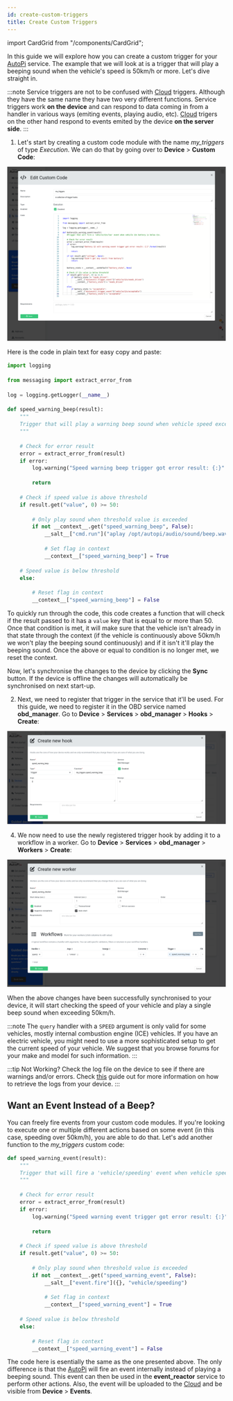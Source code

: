 ```yaml
---
id: create-custom-triggers
title: Create Custom Triggers
---
```

import CardGrid from "/components/CardGrid";

In this guide we will explore how you can create a custom trigger for your [AutoPi](https://www.autopi.io) service. The
example that we will look at is a trigger that will play a beeping sound when the vehicle's speed
is 50km/h or more. Let's dive straight in.

:::note
Service triggers are not to be confused with [Cloud](https://www.autopi.io/software-platform/cloud-management) triggers. Although they have the same name
they have two very different functions. Service triggers work **on the device** and can respond to
data coming in from a handler in various ways (emiting events, playing audio, etc). [Cloud](https://www.autopi.io/software-platform/cloud-management) trigers
on the other hand respond to events emited by the device **on the server side**.
:::

1. Let's start by creating a custom code module with the name *my_triggers* of type *Execution*. We
  can do that by going over to **Device** > **Custom Code**:

  ![Editing custom code](/img/cloud/device_management/services/create_custom_triggers/editing_custom_code.png) 

  Here is the code in plain text for easy copy and paste:

  ```python
  import logging
  
  from messaging import extract_error_from
  
  log = logging.getLogger(__name__)
  
  def speed_warning_beep(result):
      """
      Trigger that will play a warning beep sound when vehicle speed exceeds value of 50.
      """
  
      # Check for error result
      error = extract_error_from(result)
      if error:
          log.warning("Speed warning beep trigger got error result: {:}".format(result))
  
          return
  
      # Check if speed value is above threshold
      if result.get("value", 0) >= 50:
  
          # Only play sound when threshold value is exceeded
          if not __context__.get("speed_warning_beep", False):
              __salt__["cmd.run"]("aplay /opt/autopi/audio/sound/beep.wav")
  
              # Set flag in context
              __context__["speed_warning_beep"] = True
  
      # Speed value is below threshold
      else:
  
          # Reset flag in context
          __context__["speed_warning_beep"] = False
  ```

  To quickly run through the code, this code creates a function that will check if the result
  passed to it has a `value` key that is equal to or more than 50. Once that condition is met, it
  will make sure that the vehicle isn't already in that state through the context (if the vehicle
  is continuously above 50km/h we won't play the beeping sound continuously) and if it isn't it'll
  play the beeping sound. Once the above or equal to condition is no longer met, we reset the
  context.

  Now, let's synchronise the changes to the device by clicking the **Sync** button. If the device
  is offline the changes will automatically be synchronised on next start-up.

2. Next, we need to register that trigger in the service that it'll be used. For this guide, we
  need to register it in the OBD service named **obd_manager**. Go to **Device** > **Services** >
  **obd_manager** > **Hooks** > **Create**:

  ![Creating a custom hook](/img/cloud/device_management/services/create_custom_triggers/creating_a_custom_hook.png) 

4. We now need to use the newly registered trigger hook by adding it to a workflow in a worker.
  Go to **Device** > **Services** > **obd_manager** > **Workers** > **Create**:

  ![Creating a new worker](/img/cloud/device_management/services/create_custom_triggers/creating_a_new_worker.png) 

  When the above changes have been successfully synchronised to your device, it will start checking
  the speed of your vehicle and play a single beep sound when exceeding 50km/h.

  :::note
  The `query` handler with a `SPEED` argument is only valid for some vehicles, mostly internal
  combustion engine (ICE) vehicles. If you have an electric vehicle, you might need to use a more
  sophisticated setup to get the current speed of your vehicle. We suggest that you browse forums
  for your make and model for such information.
  :::

  :::tip Not Working?
  Check the log file on the device to see if there are warnings and/or errors. Check
  [this](/developer_guides/autopi_logs.md) guide out for more information on how to retrieve the logs from your
  device.
  :::

## Want an Event Instead of a Beep?

You can freely fire events from your custom code modules. If you're looking to execute
one or multiple different actions based on some event (in this case, speeding over 50km/h), you
are able to do that. Let's add another function to the *my_triggers* custom code:

```python
def speed_warning_event(result):
    """
    Trigger that will fire a 'vehicle/speeding' event when vehicle speed exceeds value of 50.
    """

    # Check for error result
    error = extract_error_from(result)
    if error:
        log.warning("Speed warning event trigger got error result: {:}".format(result))

        return

    # Check if speed value is above threshold
    if result.get("value", 0) >= 50:

        # Only play sound when threshold value is exceeded
        if not __context__.get("speed_warning_event", False):
            __salt__["event.fire"]({}, "vehicle/speeding")

            # Set flag in context
            __context__["speed_warning_event"] = True

    # Speed value is below threshold
    else:

        # Reset flag in context
        __context__["speed_warning_event"] = False
```

The code here is esentially the same as the one presented above. The only difference is that
the [AutoPi](https://www.autopi.io) will fire an event internally instead of playing a beeping sound. This event can then
be used in the **event_reactor** service to perform other actions. Also, the event will be uploaded
to the [Cloud](https://www.autopi.io/software-platform/cloud-management) and be visible from **Device** > **Events**.



